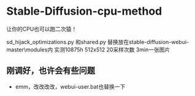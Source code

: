# Stable-Diffusion-cpu-method

让你的CPU也可以跑二次猿！

sd_hijack_optimizations.py 和shared.py 替换放在stable-diffusion-webui-master\modules内
实测10875h 512x512 20采样次数 3min一张图片

刚调好，也许会有些问题
 --- 
 - emm，改改改改，webui-user.bat也替换一下
